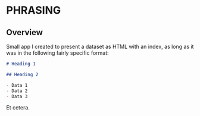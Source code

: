 # PHRASING

## Overview

Small app I created to present a dataset as HTML with an index, as long as it was in the following fairly specific format:

```markdown
# Heading 1

## Heading 2

- Data 1
- Data 2
- Data 3

```
Et cetera.
